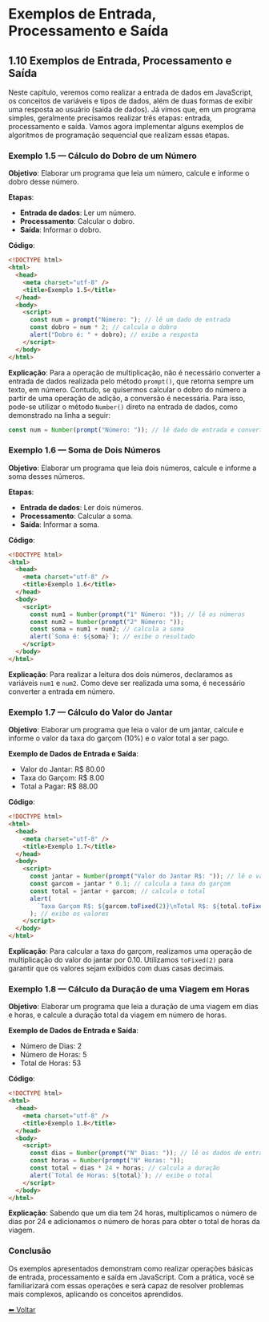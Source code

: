 # Exemplos de Entrada, Processamento e Saída

## 1.10 Exemplos de Entrada, Processamento e Saída

Neste capítulo, veremos como realizar a entrada de dados em JavaScript, os conceitos de variáveis e tipos de dados, além de duas formas de exibir uma resposta ao usuário (saída de dados). Já vimos que, em um programa simples, geralmente precisamos realizar três etapas: entrada, processamento e saída. Vamos agora implementar alguns exemplos de algoritmos de programação sequencial que realizam essas etapas.

### Exemplo 1.5 — Cálculo do Dobro de um Número

**Objetivo**: Elaborar um programa que leia um número, calcule e informe o dobro desse número.

**Etapas**:

- **Entrada de dados**: Ler um número.
- **Processamento**: Calcular o dobro.
- **Saída**: Informar o dobro.

**Código**:

```html
<!DOCTYPE html>
<html>
  <head>
    <meta charset="utf-8" />
    <title>Exemplo 1.5</title>
  </head>
  <body>
    <script>
      const num = prompt("Número: "); // lê um dado de entrada
      const dobro = num * 2; // calcula o dobro
      alert("Dobro é: " + dobro); // exibe a resposta
    </script>
  </body>
</html>
```

**Explicação**: Para a operação de multiplicação, não é necessário converter a entrada de dados realizada pelo método `prompt()`, que retorna sempre um texto, em número. Contudo, se quisermos calcular o dobro do número a partir de uma operação de adição, a conversão é necessária. Para isso, pode-se utilizar o método `Number()` direto na entrada de dados, como demonstrado na linha a seguir:

```javascript
const num = Number(prompt("Número: ")); // lê dado de entrada e converte para número
```

### Exemplo 1.6 — Soma de Dois Números

**Objetivo**: Elaborar um programa que leia dois números, calcule e informe a soma desses números.

**Etapas**:

- **Entrada de dados**: Ler dois números.
- **Processamento**: Calcular a soma.
- **Saída**: Informar a soma.

**Código**:

```html
<!DOCTYPE html>
<html>
  <head>
    <meta charset="utf-8" />
    <title>Exemplo 1.6</title>
  </head>
  <body>
    <script>
      const num1 = Number(prompt("1° Número: ")); // lê os números
      const num2 = Number(prompt("2° Número: "));
      const soma = num1 + num2; // calcula a soma
      alert(`Soma é: ${soma}`); // exibe o resultado
    </script>
  </body>
</html>
```

**Explicação**: Para realizar a leitura dos dois números, declaramos as variáveis `num1` e `num2`. Como deve ser realizada uma soma, é necessário converter a entrada em número.

### Exemplo 1.7 — Cálculo do Valor do Jantar

**Objetivo**: Elaborar um programa que leia o valor de um jantar, calcule e informe o valor da taxa do garçom (10%) e o valor total a ser pago.

**Exemplo de Dados de Entrada e Saída**:

- Valor do Jantar: R$ 80.00
- Taxa do Garçom: R$ 8.00
- Total a Pagar: R$ 88.00

**Código**:

```html
<!DOCTYPE html>
<html>
  <head>
    <meta charset="utf-8" />
    <title>Exemplo 1.7</title>
  </head>
  <body>
    <script>
      const jantar = Number(prompt("Valor do Jantar R$: ")); // lê o valor do jantar
      const garcom = jantar * 0.1; // calcula a taxa do garçom
      const total = jantar + garcom; // calcula o total
      alert(
        `Taxa Garçom R$: ${garcom.toFixed(2)}\nTotal R$: ${total.toFixed(2)}`
      ); // exibe os valores
    </script>
  </body>
</html>
```

**Explicação**: Para calcular a taxa do garçom, realizamos uma operação de multiplicação do valor do jantar por 0.10. Utilizamos `toFixed(2)` para garantir que os valores sejam exibidos com duas casas decimais.

### Exemplo 1.8 — Cálculo da Duração de uma Viagem em Horas

**Objetivo**: Elaborar um programa que leia a duração de uma viagem em dias e horas, e calcule a duração total da viagem em número de horas.

**Exemplo de Dados de Entrada e Saída**:

- Número de Dias: 2
- Número de Horas: 5
- Total de Horas: 53

**Código**:

```html
<!DOCTYPE html>
<html>
  <head>
    <meta charset="utf-8" />
    <title>Exemplo 1.8</title>
  </head>
  <body>
    <script>
      const dias = Number(prompt("N° Dias: ")); // lê os dados de entrada
      const horas = Number(prompt("N° Horas: "));
      const total = dias * 24 + horas; // calcula a duração
      alert(`Total de Horas: ${total}`); // exibe o total
    </script>
  </body>
</html>
```

**Explicação**: Sabendo que um dia tem 24 horas, multiplicamos o número de dias por 24 e adicionamos o número de horas para obter o total de horas da viagem.

### Conclusão

Os exemplos apresentados demonstram como realizar operações básicas de entrada, processamento e saída em JavaScript. Com a prática, você se familiarizará com essas operações e será capaz de resolver problemas mais complexos, aplicando os conceitos aprendidos.

[⬅ Voltar ](README.md)
